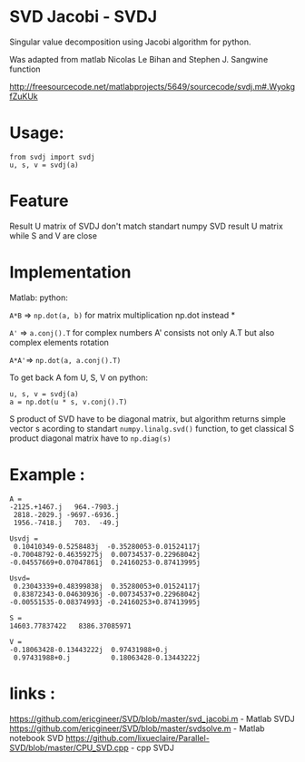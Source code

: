 # SVD Jacobi - SVDJ
Singular value decomposition using Jacobi algorithm for python.

Was adapted from matlab Nicolas Le Bihan and Stephen J. Sangwine function

http://freesourcecode.net/matlabprojects/5649/sourcecode/svdj.m#.WyokgfZuKUk

# Usage:
```
from svdj import svdj
u, s, v = svdj(a)
```

# Feature
Result U matrix of SVDJ don't match standart numpy SVD result U matrix while S and V are close

# Implementation
Matlab:        python:

 ```A*B``` => ```np.dot(a, b)``` for matrix multiplication np.dot instead * 
 
 ```A'```  => ```a.conj().T``` for complex numbers A' consists not only A.T but also complex elements rotation
 
 ```A*A'```=> ```np.dot(a, a.conj().T)```
 
To get back A fom U, S, V on python:
```
u, s, v = svdj(a)
a = np.dot(u * s, v.conj().T)
```
S product of SVD have to be diagonal matrix, but algorithm returns simple vector s acording to standart ```numpy.linalg.svd()``` function, to get classical S product diagonal matrix have to ```np.diag(s)```

# Example :
```
A =  
-2125.+1467.j   964.-7903.j
 2818.-2029.j -9697.-6936.j
 1956.-7418.j   703.  -49.j 

Usvdj =
 0.10410349-0.5258483j  -0.35280053-0.01524117j
-0.70048792-0.46359275j  0.00734537-0.22968042j
-0.04557669+0.07047861j  0.24160253-0.87413995j
 
Usvd=
 0.23043339+0.48399838j  0.35280053+0.01524117j
 0.83872343-0.04630936j -0.00734537+0.22968042j
-0.00551535-0.08374993j -0.24160253+0.87413995j

S =
14603.77837422   8386.37085971

V =
-0.18063428-0.13443222j  0.97431988+0.j        
 0.97431988+0.j          0.18063428-0.13443222j
```

# links :
https://github.com/ericgineer/SVD/blob/master/svd_jacobi.m - Matlab SVDJ
https://github.com/ericgineer/SVD/blob/master/svdsolve.m - Matlab notebook SVD
https://github.com/lixueclaire/Parallel-SVD/blob/master/CPU_SVD.cpp - cpp SVDJ

